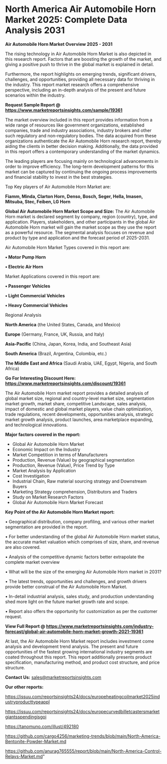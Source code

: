 # North America Air Automobile Horn Market 2025: Complete Data Analysis 2031

<Strong> Air Automobile Horn Market Overview 2025 - 2031</strong>

The rising technology in Air Automobile Horn Market is also depicted in this research report. Factors that are boosting the growth of the market, and giving a positive push to thrive in the global market is explained in detail.

Furthermore, the report highlights on emerging trends, significant drivers, challenges, and opportunities, providing all necessary data for thriving in the industry. This report market research offers a comprehensive perspective, including an in-depth analysis of the present and future scenarios within the industry.

<strong>Request Sample Report @ <a href=https://www.marketreportsinsights.com/sample/19361>https://www.marketreportsinsights.com/sample/19361</a></strong>

The market overview included in this report provides information from a wide range of resources like government organizations, established companies, trade and industry associations, industry brokers and other such regulatory and non-regulatory bodies. The data acquired from these organizations authenticate the Air Automobile Horn research report, thereby aiding the clients in better decision making. Additionally, the data provided in this report offers a contemporary understanding of the market dynamics.

The leading players are focusing mainly on technological advancements in order to improve efficiency. The long-term development patterns for this market can be captured by continuing the ongoing process improvements and financial stability to invest in the best strategies.

Top Key players of Air Automobile Horn Market are:

<strong>Fiamm, Minda, Clarton Horn, Denso, Bosch, Seger, Hella, Imasen, Mitsuba, Stec, Feiben, LG Horn</strong>

<strong><b>Global Air Automobile Horn Market Scope and Size:</b></strong>
The Air Automobile Horn market is declared segment by company, region (country), type, and application. Players, stakeholders, and other participants in the global Air Automobile Horn market will gain the market scope as they use the report as a powerful resource. The segmental analysis focuses on revenue and product by type and application and the forecast period of 2025-2031.

Air Automobile Horn Market Types covered in this report are:

<strong>• Motor Pump Horn

• Electric Air Horn</strong>

Market Applications covered in this report are:

<strong>• Passenger Vehicles

• Light Commercial Vehicles

• Heavy Commercial Vehicles</strong> 

Regional Analysis

<strong>North America</strong> (the United States, Canada, and Mexico)

<strong>Europe</strong> (Germany, France, UK, Russia, and Italy)

<strong>Asia-Pacific</strong> (China, Japan, Korea, India, and Southeast Asia)

<strong>South America</strong> (Brazil, Argentina, Colombia, etc.)

<strong>The Middle East and Africa</strong> (Saudi Arabia, UAE, Egypt, Nigeria, and South Africa)

<strong>Go For Interesting Discount Here: <a href=https://www.marketreportsinsights.com/discount/19361>https://www.marketreportsinsights.com/discount/19361</a></strong>

The Air Automobile Horn market report provides a detailed analysis of global market size, regional and country-level market size, segmentation market growth, market share, competitive Landscape, sales analysis, impact of domestic and global market players, value chain optimization, trade regulations, recent developments, opportunities analysis, strategic market growth analysis, product launches, area marketplace expanding, and technological innovations.

<strong><b>Major factors covered in the report:</b></strong>
<ul>
  <li>Global Air Automobile Horn Market </li>
  <li>Economic Impact on the Industry</li>
  <li>Market Competition in terms of Manufacturers</li>
  <li>Production, Revenue (Value) by geographical segmentation</li>
  <li>Production, Revenue (Value), Price Trend by Type</li>
  <li>Market Analysis by Application</li>
  <li>Cost Investigation</li>
  <li>Industrial Chain, Raw material sourcing strategy and Downstream Buyers</li>
  <li>Marketing Strategy comprehension, Distributors and Traders</li>
  <li>Study on Market Research Factors</li>
  <li>Global Air Automobile Horn Market Forecast</li>
</ul>

<strong><b>Key Point of the Air Automobile Horn Market report:</b></strong>

• Geographical distribution, company profiling, and various other market segmentation are provided in the report.

• For better understanding of the global Air Automobile Horn market status, the accurate market valuation which comprises of size, share, and revenue are also covered.

• Analysis of the competitive dynamic factors better extrapolate the complete market overview

• What will be the size of the emerging Air Automobile Horn market in 2031?

• The latest trends, opportunities and challenges, and growth drivers provide better construal of the Air Automobile Horn Market.

• In-detail industrial analysis, sales study, and production understanding shed more light on the future market growth rate and scope.

• Report also offers the opportunity for customization as per the customer request.

<strong><b>View Full Report @ <a href=https://www.marketreportsinsights.com/industry-forecast/global-air-automobile-horn-market-growth-2021-19361>https://www.marketreportsinsights.com/industry-forecast/global-air-automobile-horn-market-growth-2021-19361</a></b></strong>


At last, the Air Automobile Horn Market report includes investment come analysis and development trend analysis. The present and future opportunities of the fastest growing international industry segments are coated throughout this report. This report additionally presents product specification, manufacturing method, and product cost structure, and price structure.

<strong>Contact Us:</strong>
sales@marketreportsinsights.com

<strong>Our other reports:</strong>

<a href=https://issuu.com/reportsinsights24/docs/europeheatingcoilmarket2025industryproducttypeappl>https://issuu.com/reportsinsights24/docs/europeheatingcoilmarket2025industryproducttypeappl</a>

<a href=https://issuu.com/reportsinsights24/docs/europecurvedbilletcastersmarketgiantsspendingisgoi>https://issuu.com/reportsinsights24/docs/europecurvedbilletcastersmarketgiantsspendingisgoi</a>

<a href=https://tanomuno.com/illust/492180>https://tanomuno.com/illust/492180</a>

<a href=https://github.com/cargo4256/marketing-trends/blob/main/North-America-Bentonite-Powder-Market.md>https://github.com/cargo4256/marketing-trends/blob/main/North-America-Bentonite-Powder-Market.md</a>

<a href=https://github.com/anurag765555/report/blob/main/North-America-Control-Relays-Market.md>https://github.com/anurag765555/report/blob/main/North-America-Control-Relays-Market.md</a>"
